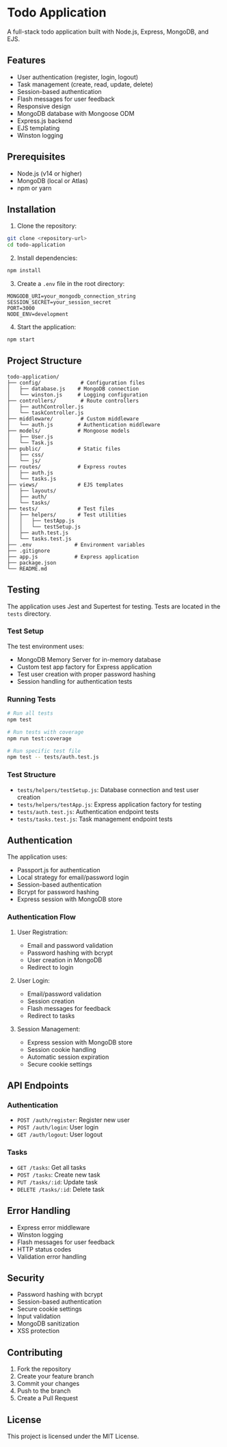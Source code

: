 # Todo Application

A full-stack todo application built with Node.js, Express, MongoDB, and EJS.

## Features

- User authentication (register, login, logout)
- Task management (create, read, update, delete)
- Session-based authentication
- Flash messages for user feedback
- Responsive design
- MongoDB database with Mongoose ODM
- Express.js backend
- EJS templating
- Winston logging

## Prerequisites

- Node.js (v14 or higher)
- MongoDB (local or Atlas)
- npm or yarn

## Installation

1. Clone the repository:
```bash
git clone <repository-url>
cd todo-application
```

2. Install dependencies:
```bash
npm install
```

3. Create a `.env` file in the root directory:
```env
MONGODB_URI=your_mongodb_connection_string
SESSION_SECRET=your_session_secret
PORT=3000
NODE_ENV=development
```

4. Start the application:
```bash
npm start
```

## Project Structure

```
todo-application/
├── config/             # Configuration files
│   ├── database.js    # MongoDB connection
│   └── winston.js     # Logging configuration
├── controllers/        # Route controllers
│   ├── authController.js
│   └── taskController.js
├── middleware/         # Custom middleware
│   └── auth.js        # Authentication middleware
├── models/            # Mongoose models
│   ├── User.js
│   └── Task.js
├── public/            # Static files
│   ├── css/
│   └── js/
├── routes/            # Express routes
│   ├── auth.js
│   └── tasks.js
├── views/             # EJS templates
│   ├── layouts/
│   ├── auth/
│   └── tasks/
├── tests/             # Test files
│   ├── helpers/       # Test utilities
│   │   ├── testApp.js
│   │   └── testSetup.js
│   ├── auth.test.js
│   └── tasks.test.js
├── .env              # Environment variables
├── .gitignore
├── app.js            # Express application
├── package.json
└── README.md
```

## Testing

The application uses Jest and Supertest for testing. Tests are located in the `tests` directory.

### Test Setup

The test environment uses:
- MongoDB Memory Server for in-memory database
- Custom test app factory for Express application
- Test user creation with proper password hashing
- Session handling for authentication tests

### Running Tests

```bash
# Run all tests
npm test

# Run tests with coverage
npm run test:coverage

# Run specific test file
npm test -- tests/auth.test.js
```

### Test Structure

- `tests/helpers/testSetup.js`: Database connection and test user creation
- `tests/helpers/testApp.js`: Express application factory for testing
- `tests/auth.test.js`: Authentication endpoint tests
- `tests/tasks.test.js`: Task management endpoint tests

## Authentication

The application uses:
- Passport.js for authentication
- Local strategy for email/password login
- Session-based authentication
- Bcrypt for password hashing
- Express session with MongoDB store

### Authentication Flow

1. User Registration:
   - Email and password validation
   - Password hashing with bcrypt
   - User creation in MongoDB
   - Redirect to login

2. User Login:
   - Email/password validation
   - Session creation
   - Flash messages for feedback
   - Redirect to tasks

3. Session Management:
   - Express session with MongoDB store
   - Session cookie handling
   - Automatic session expiration
   - Secure cookie settings

## API Endpoints

### Authentication

- `POST /auth/register`: Register new user
- `POST /auth/login`: User login
- `GET /auth/logout`: User logout

### Tasks

- `GET /tasks`: Get all tasks
- `POST /tasks`: Create new task
- `PUT /tasks/:id`: Update task
- `DELETE /tasks/:id`: Delete task

## Error Handling

- Express error middleware
- Winston logging
- Flash messages for user feedback
- HTTP status codes
- Validation error handling

## Security

- Password hashing with bcrypt
- Session-based authentication
- Secure cookie settings
- Input validation
- MongoDB sanitization
- XSS protection

## Contributing

1. Fork the repository
2. Create your feature branch
3. Commit your changes
4. Push to the branch
5. Create a Pull Request

## License

This project is licensed under the MIT License.